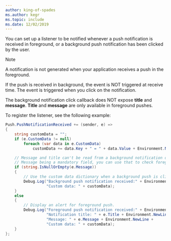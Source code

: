 ```yaml
---
author: king-of-spades
ms.author: kegr
ms.topic: include
ms.date: 12/02/2019
---
```


You can set up a listener to be notified whenever a push notification is received in foreground, or a background push notification has been clicked by the user.

> [!NOTE]
> A notification is not generated when your application receives a push in the foreground.
>
> If the push is received in background, the event is NOT triggered at receive time.
> The event is triggered when you click on the notification.
>
> The background notification click callback does NOT expose **title** and **message**.
> **Title** and **message** are only available in foreground pushes.

To register the listener, see the following example:

```csharp
Push.PushNotificationReceived += (sender, e) =>
{
    string customData = "";
    if (e.CustomData != null)
        foreach (var data in e.CustomData)
            customData += data.Key + " = " + data.Value + Environment.NewLine;

    // Message and title can't be read from a background notification object.
    // Message being a mandatory field, you can use that to check foreground vs background.
    if (string.IsNullOrEmpty(e.Message))
    {
        // Use the custom data dictionary when a background push is clicked.
        Debug.Log("Background push notification received:" + Environment.NewLine +
                  "Custom data: " + customData);
    }
    else
    {
        // Display an alert for foreground push.
        Debug.Log("Foreground push notification received:" + Environment.NewLine +
                  "Notification title: " + e.Title + Environment.NewLine +
                  "Message: " + e.Message + Environment.NewLine +
                  "Custom data: " + customData);
    }
};
```